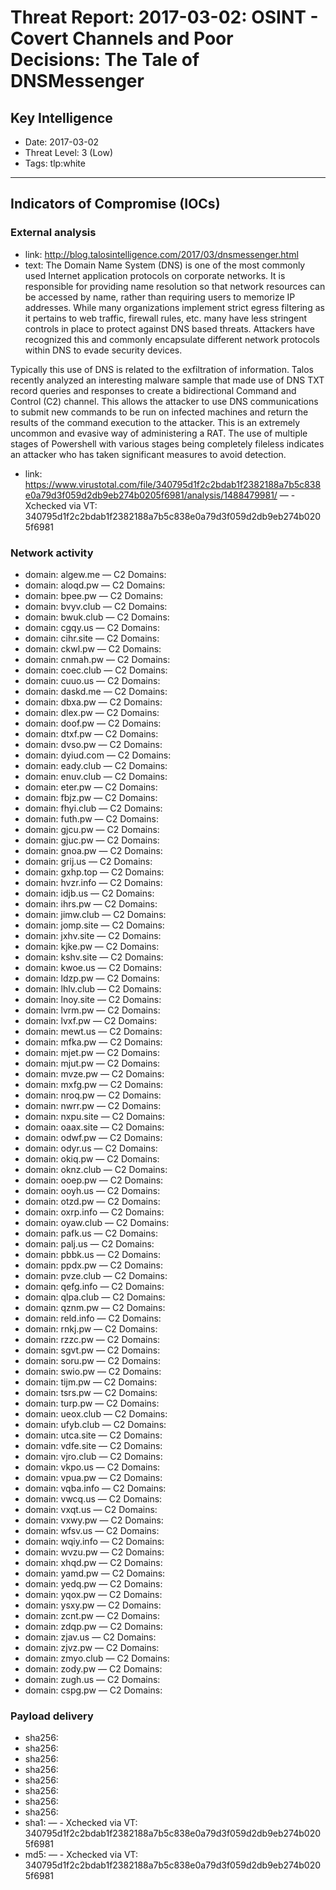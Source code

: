 # Threat Report: 2017-03-02: OSINT - Covert Channels and Poor Decisions: The Tale of DNSMessenger


## Key Intelligence
* Date: 2017-03-02
* Threat Level: 3 (Low)
* Tags: tlp:white

---

## Indicators of Compromise (IOCs)
### External analysis
* link: http://blog.talosintelligence.com/2017/03/dnsmessenger.html
* text: The Domain Name System (DNS) is one of the most commonly used Internet application protocols on corporate networks. It is responsible for providing name resolution so that network resources can be accessed by name, rather than requiring users to memorize IP addresses. While many organizations implement strict egress filtering as it pertains to web traffic, firewall rules, etc. many have less stringent controls in place to protect against DNS based threats. Attackers have recognized this and commonly encapsulate different network protocols within DNS to evade security devices.

Typically this use of DNS is related to the exfiltration of information. Talos recently analyzed an interesting malware sample that made use of DNS TXT record queries and responses to create a bidirectional Command and Control (C2) channel. This allows the attacker to use DNS communications to submit new commands to be run on infected machines and return the results of the command execution to the attacker. This is an extremely uncommon and evasive way of administering a RAT. The use of multiple stages of Powershell with various stages being completely fileless indicates an attacker who has taken significant measures to avoid detection.
* link: https://www.virustotal.com/file/340795d1f2c2bdab1f2382188a7b5c838e0a79d3f059d2db9eb274b0205f6981/analysis/1488479981/ — - Xchecked via VT: 340795d1f2c2bdab1f2382188a7b5c838e0a79d3f059d2db9eb274b0205f6981

### Network activity
* domain: algew.me — C2 Domains:
* domain: aloqd.pw — C2 Domains:
* domain: bpee.pw — C2 Domains:
* domain: bvyv.club — C2 Domains:
* domain: bwuk.club — C2 Domains:
* domain: cgqy.us — C2 Domains:
* domain: cihr.site — C2 Domains:
* domain: ckwl.pw — C2 Domains:
* domain: cnmah.pw — C2 Domains:
* domain: coec.club — C2 Domains:
* domain: cuuo.us — C2 Domains:
* domain: daskd.me — C2 Domains:
* domain: dbxa.pw — C2 Domains:
* domain: dlex.pw — C2 Domains:
* domain: doof.pw — C2 Domains:
* domain: dtxf.pw — C2 Domains:
* domain: dvso.pw — C2 Domains:
* domain: dyiud.com — C2 Domains:
* domain: eady.club — C2 Domains:
* domain: enuv.club — C2 Domains:
* domain: eter.pw — C2 Domains:
* domain: fbjz.pw — C2 Domains:
* domain: fhyi.club — C2 Domains:
* domain: futh.pw — C2 Domains:
* domain: gjcu.pw — C2 Domains:
* domain: gjuc.pw — C2 Domains:
* domain: gnoa.pw — C2 Domains:
* domain: grij.us — C2 Domains:
* domain: gxhp.top — C2 Domains:
* domain: hvzr.info — C2 Domains:
* domain: idjb.us — C2 Domains:
* domain: ihrs.pw — C2 Domains:
* domain: jimw.club — C2 Domains:
* domain: jomp.site — C2 Domains:
* domain: jxhv.site — C2 Domains:
* domain: kjke.pw — C2 Domains:
* domain: kshv.site — C2 Domains:
* domain: kwoe.us — C2 Domains:
* domain: ldzp.pw — C2 Domains:
* domain: lhlv.club — C2 Domains:
* domain: lnoy.site — C2 Domains:
* domain: lvrm.pw — C2 Domains:
* domain: lvxf.pw — C2 Domains:
* domain: mewt.us — C2 Domains:
* domain: mfka.pw — C2 Domains:
* domain: mjet.pw — C2 Domains:
* domain: mjut.pw — C2 Domains:
* domain: mvze.pw — C2 Domains:
* domain: mxfg.pw — C2 Domains:
* domain: nroq.pw — C2 Domains:
* domain: nwrr.pw — C2 Domains:
* domain: nxpu.site — C2 Domains:
* domain: oaax.site — C2 Domains:
* domain: odwf.pw — C2 Domains:
* domain: odyr.us — C2 Domains:
* domain: okiq.pw — C2 Domains:
* domain: oknz.club — C2 Domains:
* domain: ooep.pw — C2 Domains:
* domain: ooyh.us — C2 Domains:
* domain: otzd.pw — C2 Domains:
* domain: oxrp.info — C2 Domains:
* domain: oyaw.club — C2 Domains:
* domain: pafk.us — C2 Domains:
* domain: palj.us — C2 Domains:
* domain: pbbk.us — C2 Domains:
* domain: ppdx.pw — C2 Domains:
* domain: pvze.club — C2 Domains:
* domain: qefg.info — C2 Domains:
* domain: qlpa.club — C2 Domains:
* domain: qznm.pw — C2 Domains:
* domain: reld.info — C2 Domains:
* domain: rnkj.pw — C2 Domains:
* domain: rzzc.pw — C2 Domains:
* domain: sgvt.pw — C2 Domains:
* domain: soru.pw — C2 Domains:
* domain: swio.pw — C2 Domains:
* domain: tijm.pw — C2 Domains:
* domain: tsrs.pw — C2 Domains:
* domain: turp.pw — C2 Domains:
* domain: ueox.club — C2 Domains:
* domain: ufyb.club — C2 Domains:
* domain: utca.site — C2 Domains:
* domain: vdfe.site — C2 Domains:
* domain: vjro.club — C2 Domains:
* domain: vkpo.us — C2 Domains:
* domain: vpua.pw — C2 Domains:
* domain: vqba.info — C2 Domains:
* domain: vwcq.us — C2 Domains:
* domain: vxqt.us — C2 Domains:
* domain: vxwy.pw — C2 Domains:
* domain: wfsv.us — C2 Domains:
* domain: wqiy.info — C2 Domains:
* domain: wvzu.pw — C2 Domains:
* domain: xhqd.pw — C2 Domains:
* domain: yamd.pw — C2 Domains:
* domain: yedq.pw — C2 Domains:
* domain: yqox.pw — C2 Domains:
* domain: ysxy.pw — C2 Domains:
* domain: zcnt.pw — C2 Domains:
* domain: zdqp.pw — C2 Domains:
* domain: zjav.us — C2 Domains:
* domain: zjvz.pw — C2 Domains:
* domain: zmyo.club — C2 Domains:
* domain: zody.pw — C2 Domains:
* domain: zugh.us — C2 Domains:
* domain: cspg.pw — C2 Domains:

### Payload delivery
* sha256: <sha256>
* sha256: <sha256>
* sha256: <sha256>
* sha256: <sha256>
* sha256: <sha256>
* sha256: <sha256>
* sha256: <sha256>
* sha256: <sha256>
* sha1: <sha1> — - Xchecked via VT: 340795d1f2c2bdab1f2382188a7b5c838e0a79d3f059d2db9eb274b0205f6981
* md5: <md5> — - Xchecked via VT: 340795d1f2c2bdab1f2382188a7b5c838e0a79d3f059d2db9eb274b0205f6981
